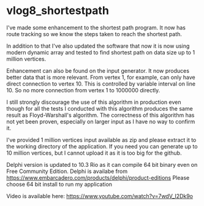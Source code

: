# vlog8_shortestpath
I've made some enhancement to the shortest path program.  It now has route tracking so we know the steps taken to reach the shortest path.

In addition to that I've also updated the software that now it is now using modern dynamic array and tested to find shortest path on data size up to 1 million vertices.

Enhancement can also be found on the input generator. It now produces better data that is more relevant.  From vertex 1, for example, can only have direct connection to vertex 10.  This is controlled by variable interval on line 10.  So no more connection from vertex 1 to 1000000 directly.

I still strongly discourage the use of this algorithm in production even though for all the tests I conducted with this algorithm produces the same result as Floyd-Warshall's algorithm.  The correctness of this algorithm has not yet been proven, especially on larger input as I have no way to confirm it.

I've provided 1 million vertices input available as zip and please extract it to the working directory of the application.  If you need you can generate up to 10 million vertices, but I cannot upload it as it is too big for the github.

Delphi version is updated to 10.3 Rio as it can compile 64 bit binary even on Free Community Edition.
Delphi is availabe from https://www.embarcadero.com/products/delphi/product-editions
Please choose 64 bit install to run my application

Video is available here: https://www.youtube.com/watch?v=7wdV_I2Dk9o
